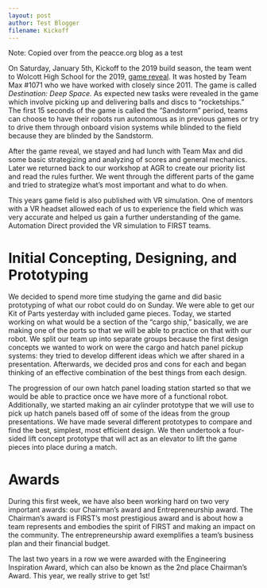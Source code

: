 ```yaml
---
layout: post
author: Test Blogger
filename: Kickoff
---
```

Note: Copied over from the peacce.org blog as a test

On Saturday, January 5th, Kickoff to the 2019 build season, the team went to Wolcott High School for the 2019, [game reveal](https://www.youtube.com/watch?v=Mew6G_og-PI). It was hosted by Team Max #1071 who we have worked with closely since 2011. The game is called *Destination: Deep Space.* As expected new tasks were revealed in the game which involve picking up and delivering balls and discs to “rocketships.” The first 15 seconds of the game is called the “Sandstorm” period, teams can choose to have their robots run autonomous as in previous games or try to drive them through onboard vision systems while blinded to the field because they are blinded by the Sandstorm.

After the game reveal, we stayed and had lunch with Team Max and did some basic strategizing and analyzing of scores and general mechanics. Later we returned back to our workshop at AGR to create our priority list and read the rules further. We went through the different parts of the game and tried to strategize what’s most important and what to do when.

This years game field is also published with VR simulation. One of mentors with a VR headset allowed each of us to experience the field which was very accurate and helped us gain a further understanding of the game. Automation Direct provided the VR simulation to FIRST teams.

# Initial Concepting, Designing, and Prototyping
We decided to spend more time studying the game and did basic prototyping of what our robot could do on Sunday. We were able to get our Kit of Parts yesterday with included game pieces. Today, we started working on what would be a section of the “cargo ship,” basically, we are making one of the ports so that we will be able to practice on that with our robot. We split our team up into separate groups because the first design concepts we wanted to work on were the cargo and hatch panel pickup systems: they tried to develop different ideas which we after shared in a presentation. Afterwards, we decided pros and cons for each and began thinking of an effective combination of the best things from each design.

The progression of our own hatch panel loading station started so that we would be able to practice once we have more of a functional robot. Additionally, we started making an air cylinder prototype that we will use to pick up hatch panels based off of some of the ideas from the group presentations. We have made several different prototypes to compare and find the best, simplest, most efficient design. We then undertook a four-sided lift concept prototype that will act as an elevator to lift the game pieces into place during a match.

# Awards
During this first week, we have also been working hard on two very important awards: our Chairman’s award and Entrepreneurship award. The Chairman’s award is FIRST’s most prestigious award and is about how a team represents and embodies the spirit of FIRST and making an impact on the community. The entrepreneurship award exemplifies a team’s business plan and their financial budget.

The last two years in a row we were awarded with the Engineering Inspiration Award, which can also be known as the 2nd place Chairman’s Award. This year, we really strive to get 1st!